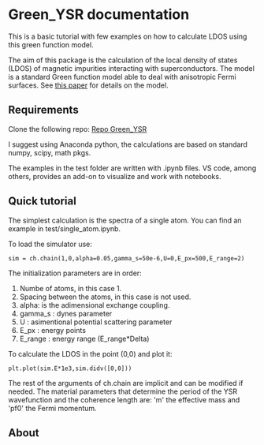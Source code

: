 # Green_YSR documentation

This is a basic tutorial with few examples on how to calculate LDOS using this green function model.

The aim of this package is the calculation of the local density of states (LDOS) of magnetic impurities interacting with superconductors. The model is a standard Green function model able to deal with anisotropic Fermi surfaces. See [this paper](https://doi.org/10.1103/PhysRevB.105.245403) for details on the model.

## Requirements

Clone the following repo: [Repo Green_YSR](https://github.com/nanogunecic09/Green_YSR)

I suggest using Anaconda python, the calculations are based on standard numpy, scipy, math pkgs.

The examples in the test folder are written with .ipynb files. VS code, among others, provides an add-on to visualize and work with notebooks.

## Quick tutorial

The simplest calculation is the spectra of a single atom. You can find an example in test/single_atom.ipynb.

To load the simulator use:
    
    sim = ch.chain(1,0,alpha=0.05,gamma_s=50e-6,U=0,E_px=500,E_range=2)

The initialization parameters are in order:
1. Numbe of atoms, in this case 1.
2. Spacing between the atoms, in this case is not used.
3. alpha: is the adimensional exchange coupling.
4. gamma_s : dynes parameter
5. U : asimentional potential scattering parameter
6. E_px : energy points
7. E_range : energy range (E_range*Delta)

To calculate the LDOS in the point (0,0) and plot it:

    plt.plot(sim.E*1e3,sim.didv([0,0]))



The rest of the arguments of ch.chain are implicit and can be modified if needed. The material parameters that determine the period of the YSR wavefunction and the coherence length are: 'm' the effective mass and 'pf0' the Fermi momentum.



## About